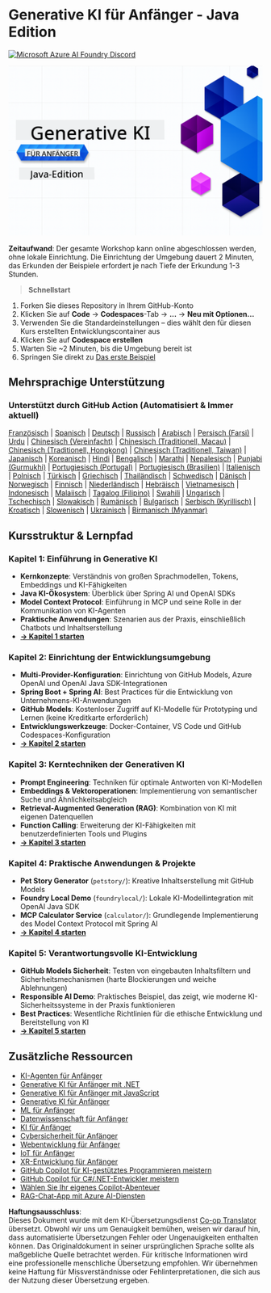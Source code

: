 <!--
CO_OP_TRANSLATOR_METADATA:
{
  "original_hash": "63b6426b88f6f56398ca3f1fbfc30889",
  "translation_date": "2025-07-29T08:00:12+00:00",
  "source_file": "README.md",
  "language_code": "de"
}
-->
# Generative KI für Anfänger - Java Edition
[![Microsoft Azure AI Foundry Discord](https://dcbadge.limes.pink/api/server/ByRwuEEgH4)](https://discord.com/invite/ByRwuEEgH4)

![Generative KI für Anfänger - Java Edition](../../translated_images/beg-genai-series.8b48be9951cc574c25f8a3accba949bfd03c2f008e2c613283a1b47316fbee68.de.png)

**Zeitaufwand**: Der gesamte Workshop kann online abgeschlossen werden, ohne lokale Einrichtung. Die Einrichtung der Umgebung dauert 2 Minuten, das Erkunden der Beispiele erfordert je nach Tiefe der Erkundung 1-3 Stunden.

> **Schnellstart**

1. Forken Sie dieses Repository in Ihrem GitHub-Konto
2. Klicken Sie auf **Code** → **Codespaces**-Tab → **...** → **Neu mit Optionen...**
3. Verwenden Sie die Standardeinstellungen – dies wählt den für diesen Kurs erstellten Entwicklungscontainer aus
4. Klicken Sie auf **Codespace erstellen**
5. Warten Sie ~2 Minuten, bis die Umgebung bereit ist
6. Springen Sie direkt zu [Das erste Beispiel](./02-SetupDevEnvironment/README.md#step-2-create-a-github-personal-access-token)

## Mehrsprachige Unterstützung

### Unterstützt durch GitHub Action (Automatisiert & Immer aktuell)

[Französisch](../fr/README.md) | [Spanisch](../es/README.md) | [Deutsch](./README.md) | [Russisch](../ru/README.md) | [Arabisch](../ar/README.md) | [Persisch (Farsi)](../fa/README.md) | [Urdu](../ur/README.md) | [Chinesisch (Vereinfacht)](../zh/README.md) | [Chinesisch (Traditionell, Macau)](../mo/README.md) | [Chinesisch (Traditionell, Hongkong)](../hk/README.md) | [Chinesisch (Traditionell, Taiwan)](../tw/README.md) | [Japanisch](../ja/README.md) | [Koreanisch](../ko/README.md) | [Hindi](../hi/README.md) | [Bengalisch](../bn/README.md) | [Marathi](../mr/README.md) | [Nepalesisch](../ne/README.md) | [Punjabi (Gurmukhi)](../pa/README.md) | [Portugiesisch (Portugal)](../pt/README.md) | [Portugiesisch (Brasilien)](../br/README.md) | [Italienisch](../it/README.md) | [Polnisch](../pl/README.md) | [Türkisch](../tr/README.md) | [Griechisch](../el/README.md) | [Thailändisch](../th/README.md) | [Schwedisch](../sv/README.md) | [Dänisch](../da/README.md) | [Norwegisch](../no/README.md) | [Finnisch](../fi/README.md) | [Niederländisch](../nl/README.md) | [Hebräisch](../he/README.md) | [Vietnamesisch](../vi/README.md) | [Indonesisch](../id/README.md) | [Malaiisch](../ms/README.md) | [Tagalog (Filipino)](../tl/README.md) | [Swahili](../sw/README.md) | [Ungarisch](../hu/README.md) | [Tschechisch](../cs/README.md) | [Slowakisch](../sk/README.md) | [Rumänisch](../ro/README.md) | [Bulgarisch](../bg/README.md) | [Serbisch (Kyrillisch)](../sr/README.md) | [Kroatisch](../hr/README.md) | [Slowenisch](../sl/README.md) | [Ukrainisch](../uk/README.md) | [Birmanisch (Myanmar)](../my/README.md)

## Kursstruktur & Lernpfad

### **Kapitel 1: Einführung in Generative KI**
- **Kernkonzepte**: Verständnis von großen Sprachmodellen, Tokens, Embeddings und KI-Fähigkeiten
- **Java KI-Ökosystem**: Überblick über Spring AI und OpenAI SDKs
- **Model Context Protocol**: Einführung in MCP und seine Rolle in der Kommunikation von KI-Agenten
- **Praktische Anwendungen**: Szenarien aus der Praxis, einschließlich Chatbots und Inhaltserstellung
- **[→ Kapitel 1 starten](./01-IntroToGenAI/README.md)**

### **Kapitel 2: Einrichtung der Entwicklungsumgebung**
- **Multi-Provider-Konfiguration**: Einrichtung von GitHub Models, Azure OpenAI und OpenAI Java SDK-Integrationen
- **Spring Boot + Spring AI**: Best Practices für die Entwicklung von Unternehmens-KI-Anwendungen
- **GitHub Models**: Kostenloser Zugriff auf KI-Modelle für Prototyping und Lernen (keine Kreditkarte erforderlich)
- **Entwicklungswerkzeuge**: Docker-Container, VS Code und GitHub Codespaces-Konfiguration
- **[→ Kapitel 2 starten](./02-SetupDevEnvironment/README.md)**

### **Kapitel 3: Kerntechniken der Generativen KI**
- **Prompt Engineering**: Techniken für optimale Antworten von KI-Modellen
- **Embeddings & Vektoroperationen**: Implementierung von semantischer Suche und Ähnlichkeitsabgleich
- **Retrieval-Augmented Generation (RAG)**: Kombination von KI mit eigenen Datenquellen
- **Function Calling**: Erweiterung der KI-Fähigkeiten mit benutzerdefinierten Tools und Plugins
- **[→ Kapitel 3 starten](./03-CoreGenerativeAITechniques/README.md)**

### **Kapitel 4: Praktische Anwendungen & Projekte**
- **Pet Story Generator** (`petstory/`): Kreative Inhaltserstellung mit GitHub Models
- **Foundry Local Demo** (`foundrylocal/`): Lokale KI-Modellintegration mit OpenAI Java SDK
- **MCP Calculator Service** (`calculator/`): Grundlegende Implementierung des Model Context Protocol mit Spring AI
- **[→ Kapitel 4 starten](./04-PracticalSamples/README.md)**

### **Kapitel 5: Verantwortungsvolle KI-Entwicklung**
- **GitHub Models Sicherheit**: Testen von eingebauten Inhaltsfiltern und Sicherheitsmechanismen (harte Blockierungen und weiche Ablehnungen)
- **Responsible AI Demo**: Praktisches Beispiel, das zeigt, wie moderne KI-Sicherheitssysteme in der Praxis funktionieren
- **Best Practices**: Wesentliche Richtlinien für die ethische Entwicklung und Bereitstellung von KI
- **[→ Kapitel 5 starten](./05-ResponsibleGenAI/README.md)**

## Zusätzliche Ressourcen

- [KI-Agenten für Anfänger](https://github.com/microsoft/ai-agents-for-beginners)
- [Generative KI für Anfänger mit .NET](https://github.com/microsoft/Generative-AI-for-beginners-dotnet)
- [Generative KI für Anfänger mit JavaScript](https://github.com/microsoft/generative-ai-with-javascript)
- [Generative KI für Anfänger](https://github.com/microsoft/generative-ai-for-beginners)
- [ML für Anfänger](https://aka.ms/ml-beginners)
- [Datenwissenschaft für Anfänger](https://aka.ms/datascience-beginners)
- [KI für Anfänger](https://aka.ms/ai-beginners)
- [Cybersicherheit für Anfänger](https://github.com/microsoft/Security-101)
- [Webentwicklung für Anfänger](https://aka.ms/webdev-beginners)
- [IoT für Anfänger](https://aka.ms/iot-beginners)
- [XR-Entwicklung für Anfänger](https://github.com/microsoft/xr-development-for-beginners)
- [GitHub Copilot für KI-gestütztes Programmieren meistern](https://aka.ms/GitHubCopilotAI)
- [GitHub Copilot für C#/.NET-Entwickler meistern](https://github.com/microsoft/mastering-github-copilot-for-dotnet-csharp-developers)
- [Wählen Sie Ihr eigenes Copilot-Abenteuer](https://github.com/microsoft/CopilotAdventures)
- [RAG-Chat-App mit Azure AI-Diensten](https://github.com/Azure-Samples/azure-search-openai-demo-java)

**Haftungsausschluss**:  
Dieses Dokument wurde mit dem KI-Übersetzungsdienst [Co-op Translator](https://github.com/Azure/co-op-translator) übersetzt. Obwohl wir uns um Genauigkeit bemühen, weisen wir darauf hin, dass automatisierte Übersetzungen Fehler oder Ungenauigkeiten enthalten können. Das Originaldokument in seiner ursprünglichen Sprache sollte als maßgebliche Quelle betrachtet werden. Für kritische Informationen wird eine professionelle menschliche Übersetzung empfohlen. Wir übernehmen keine Haftung für Missverständnisse oder Fehlinterpretationen, die sich aus der Nutzung dieser Übersetzung ergeben.
